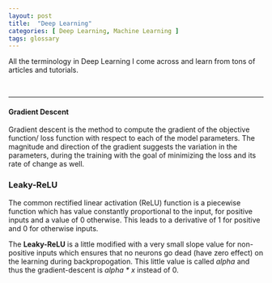 ```yaml
---
layout: post
title:  "Deep Learning"
categories: [ Deep Learning, Machine Learning ]
tags: glossary
---
```


All the terminology in Deep Learning I come across and learn from tons of articles and tutorials.

<br>
<hr>

#### Gradient Descent

Gradient descent is the method to compute the gradient of the objective function/ loss function with respect to each of the model parameters. The magnitude and direction of the gradient suggests the variation in the parameters, during the training with the goal of minimizing the loss and its rate of change as well.


### Leaky-ReLU

The common rectified linear activation (ReLU) function is a piecewise function which has value constantly proportional to the input, for positive inputs and a value of 0 otherwise. This leads to a derivative of 1 for positive and 0 for otherwise inputs.

The **Leaky-ReLU** is a little modified with a very small slope value for non-positive inputs which ensures that no neurons go dead (have zero effect) on the learning during backpropogation. This little value is called _alpha_ and thus the gradient-descent is _alpha * x_ instead of 0.



